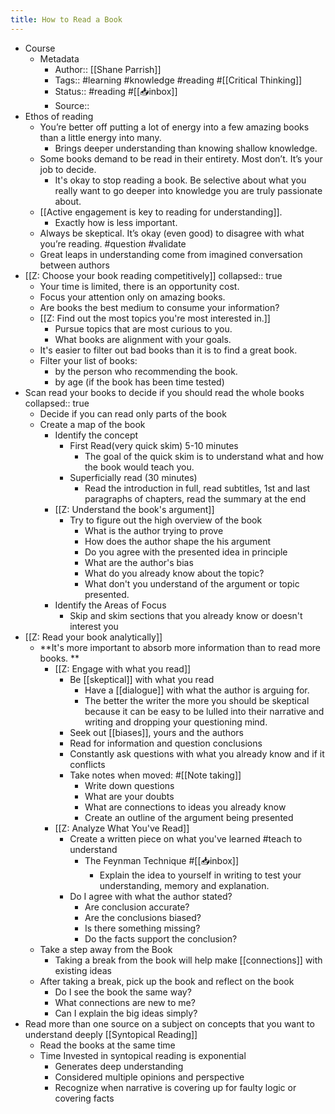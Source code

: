 ```yaml
---
title: How to Read a Book
---
```


- Course
	- Metadata
		- Author:: [[Shane Parrish]]
		- Tags:: #learning #knowledge #reading #[[Critical Thinking]]
		- Status:: #reading #[[📥inbox]]
		- Source::
- Ethos of reading
	- You’re better off putting a lot of energy into a few amazing books than a little energy into many.
		- Brings deeper understanding than knowing shallow knowledge.
	- Some books demand to be read in their entirety. Most don’t. It’s your job to decide.
		- It's okay to stop reading a book. Be selective about what you really want to go deeper into knowledge you are truly passionate about.
	- [[Active engagement is key to reading for understanding]].
		- Exactly how is less important.
	- Always be skeptical. It’s okay (even good) to disagree with what you’re reading. #question #validate
	- Great leaps in understanding come from imagined conversation between authors
- [[Z: Choose your book reading competitively]]
  collapsed:: true
	- Your time is limited, there is an opportunity cost.
	- Focus your attention only on amazing books.
	- Are books the best medium to consume your information?
	- [[Z: Find out the most topics you're most interested in.]]
		- Pursue topics that are most curious to you.
		- What books are alignment with your goals.
	- It's easier to filter out bad books than it is to find a great book.
	- Filter your list of books:
		- by the person who recommending the book.
		- by age (if the book has been time tested)
- Scan read your books to decide if you should read the whole books
  collapsed:: true
	- Decide if you can read only parts of the book
	- Create a map of the book
		- Identify the concept
			- First Read(very quick skim) 5-10 minutes
				- The goal of the quick skim is to understand what and how the book would teach you.
			- Superficially read (30 minutes)
				- Read the introduction in full, read subtitles, 1st and last paragraphs of chapters, read the summary at the end
		- [[Z: Understand the book's argument]]
			- Try to figure out the high overview of the book
				- What is the author trying to prove
				- How does the author shape the his argument
				- Do you agree with the presented idea in principle
				- What are the author's bias
				- What do you already know about the topic?
				- What don't you understand of the argument or topic presented.
		- Identify the Areas of Focus
			- Skip and skim sections that you already know or doesn't interest you
- [[Z: Read your book analytically]]
	- **It's more important to absorb more information than to read more books. **
		- [[Z: Engage with what you read]]
			- Be [[skeptical]] with what you read
				- Have a [[dialogue]] with what the author is arguing for.
				- The better the writer the more you should be skeptical because it can be easy to be lulled into their narrative and writing and dropping your questioning mind.
			- Seek out [[biases]], yours and the authors
			- Read for information and question conclusions
			- Constantly ask questions with what you already know and if it conflicts
			- Take notes when moved: #[[Note taking]]
				- Write down questions
				- What are your doubts
				- What are connections to ideas you already know
				- Create an outline of the argument being presented
		- [[Z: Analyze What You've Read]]
			- Create a written piece on what you've learned #teach to understand
				- The Feynman Technique #[[📥inbox]]
					- Explain the idea to yourself in writing to test your understanding, memory and explanation.
			- Do I agree with what the author stated?
				- Are conclusion accurate?
				- Are the conclusions biased?
				- Is there something missing?
				- Do the facts support the conclusion?
	- Take a step away from the Book
		- Taking a break from the book will help make [[connections]] with existing ideas
	- After taking a break, pick up the book and reflect on the book
		- Do I see the book the same way?
		- What connections are new to me?
		- Can I explain the big ideas simply?
- Read more than one source on a subject on concepts that you want to understand deeply [[Syntopical Reading]]
	- Read the books at the same time
	- Time Invested in syntopical reading is exponential
		- Generates deep understanding
		- Considered multiple opinions and perspective
		- Recognize when narrative is covering up for faulty logic or covering facts
